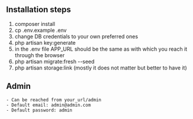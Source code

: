 ## Installation steps
1. composer install
2. cp .env.example .env
3. change DB credentials to your own preferred ones
4. php artisan key:generate
5. in the .env file APP_URL should be the same as with which you reach it through the browser
6. php artisan migrate:fresh --seed
7. php artisan storage:link (mostly it does not matter but better to have it)

## Admin
    - Can be reached from your_url/admin
    - Default email: admin@admin.com
    - Default password: admin


